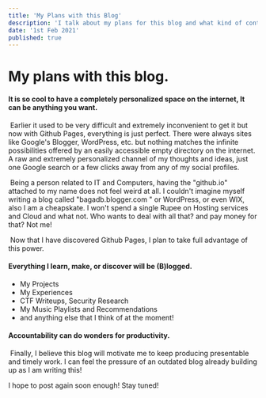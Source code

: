 ```yaml
---
title: 'My Plans with this Blog'
description: 'I talk about my plans for this blog and what kind of content I will be posting.'
date: '1st Feb 2021'
published: true
---
```


# My plans with this blog.

#### It is so cool to have a completely personalized space on the internet, It can be anything you want. 

​	Earlier it used to be very difficult and extremely inconvenient to get it but now with Github Pages, everything is just perfect. There were always sites like Google's Blogger, WordPress, etc. but nothing matches the infinite possibilities offered by an easily accessible empty directory on the internet. A raw and extremely personalized channel of my thoughts and ideas, just one Google search or a few clicks away from any of my social profiles.

​	Being a person related to IT and Computers, having the "github.io" attached to my name does not feel weird at all. I couldn't imagine myself writing a blog called "bagadb.blogger.com " or WordPress, or even WIX, also I am a cheapskate. I won't spend a single Rupee on Hosting services and Cloud and what not. Who wants to deal with all that? and pay money for that? Not me!

​	Now that I have discovered Github Pages, I plan to take full advantage of this power.

#### Everything I learn, make, or discover will be (B)logged.

- My Projects
- My Experiences
- CTF Writeups, Security Research
- My Music Playlists and Recommendations
- and anything else that I think of at the moment!

#### Accountability can do wonders for productivity.

​	Finally, I believe this blog will motivate me to keep producing presentable and timely work. I can feel the pressure of an outdated blog already building up as I am writing this!

I hope to post again soon enough! Stay tuned!

